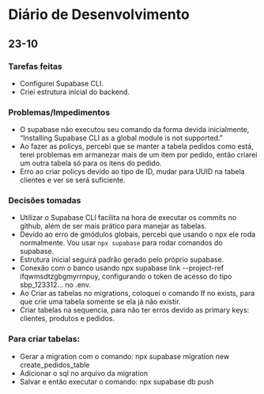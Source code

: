 # Diário de Desenvolvimento

## 23-10
### Tarefas feitas
- Configurei Supabase CLI.
- Criei estrutura inicial do backend.

### Problemas/Impedimentos
- O supabase não executou seu comando da forma devida inicialmente, “Installing Supabase CLI as a global module is not supported.” 
- Ao fazer as policys, percebi que se manter a tabela pedidos como está, terei problemas em armanezar mais de um item por pedido, então criarei um outra tabela só para os itens do pedido.
- Erro ao criar policys devido ao tipo de ID, mudar para UUID na tabela clientes e ver se será suficiente.

### Decisões tomadas
- Utilizar o Supabase CLI facilita na hora de executar os commits no github, além de ser mais prático para manejar as tabelas.
- Devido ao erro de gmódulos globais, percebi que usando o npx ele roda normalmente. Vou usar `npx supabase` para rodar comandos do supabase.
- Estrutura inicial seguirá padrão gerado pelo próprio supabase.
- Conexão com o banco usando npx supabase link --project-ref ifqwmsdtzgbgmyrrnpuy, configurando o token de acesso do tipo sbp_123312... no .env.
- Ao Criar as tabelas no migrations, coloquei o comando If no exists, para que crie uma tabela somente se ela já não existir.
- Criar tabelas na sequencia, para não ter erros devido as primary keys: clientes, produtos e pedidos. 

### Para criar tabelas:

- Gerar a migration com o comando: npx supabase migration new create_pedidos_table 
- Adicionar o sql no arquivo da migration
- Salvar e então executar o comando: npx supabase db push